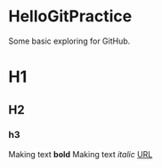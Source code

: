 # HelloGitPractice
Some basic exploring for GitHub.

# H1
## H2
### h3

Making text **bold** 
Making text *italic*
[URL](https://logandeal.com)
